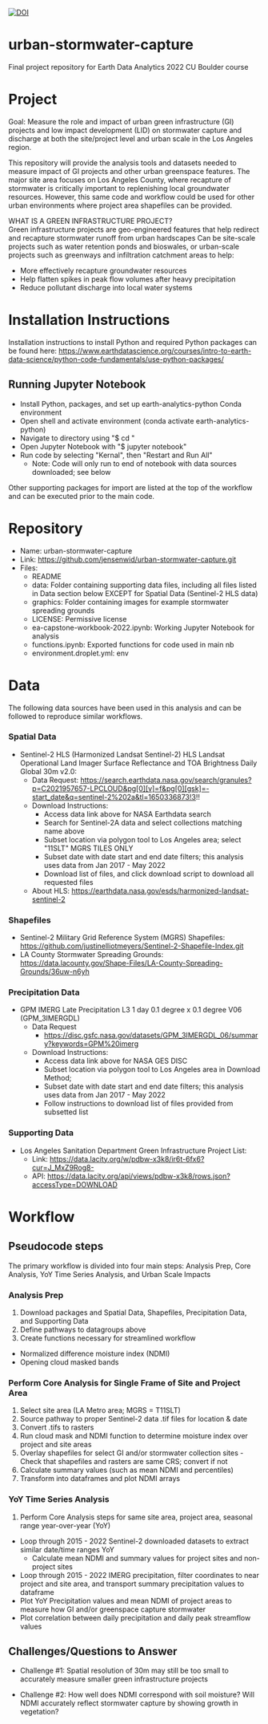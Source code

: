 [![DOI](https://zenodo.org/badge/481719777.svg)](https://zenodo.org/badge/latestdoi/481719777)

# urban-stormwater-capture
Final project repository for Earth Data Analytics 2022 CU Boulder course


# Project
Goal: Measure the role and impact of urban green infrastructure (GI) projects and low impact development (LID) on stormwater capture and discharge at both the site/project level and urban scale in the Los Angeles region.  

This repository will provide the analysis tools and datasets needed to measure impact of GI projects and other urban greenspace features. The major site area focuses on Los Angeles County, where recapture of stormwater is critically important to replenishing local groundwater resources. However, this same code and workflow could be used for other urban environments where project area shapefiles can be provided.  

WHAT IS A GREEN INFRASTRUCTURE PROJECT?  
Green infrastructure projects are geo-engineered features that help redirect and recapture stormwater runoff from urban hardscapes
Can be site-scale projects such as water retention ponds and bioswales, or urban-scale projects such as greenways and infiltration catchment areas to help:
- More effectively recapture groundwater resources
- Help flatten spikes in peak flow volumes after heavy precipitation
- Reduce pollutant discharge into local water systems


# Installation Instructions
Installation instructions to install Python and required Python packages can be found here:
https://www.earthdatascience.org/courses/intro-to-earth-data-science/python-code-fundamentals/use-python-packages/

## Running Jupyter Notebook
- Install Python, packages, and set up earth-analytics-python Conda environment
- Open shell and activate environment (conda activate earth-analytics-python)
- Navigate to directory using "$ cd "
- Open Jupyter Notebook with "$ jupyter notebook"
- Run code by selecting "Kernal", then "Restart and Run All"
  - Note: Code will only run to end of notebook with data sources downloaded; see below


Other supporting packages for import are listed at the top of the workflow and can be executed prior to the main code.

# Repository
- Name: urban-stormwater-capture
- Link: https://github.com/jensenwid/urban-stormwater-capture.git
- Files:
  - README
  - data: Folder containing supporting data files, including all files listed in Data section below EXCEPT for Spatial Data (Sentinel-2 HLS data) 
  - graphics: Folder containing images for example stormwater spreading grounds
  - LICENSE: Permissive license
  - ea-capstone-workbook-2022.ipynb: Working Jupyter Notebook for analysis
  - functions.ipynb: Exported functions for code used in main nb
  - environment.droplet.yml: env


# Data
The following data sources have been used in this analysis and can be followed to reproduce similar workflows.

### Spatial Data
- Sentinel-2 HLS (Harmonized Landsat Sentinel-2) HLS Landsat Operational Land Imager Surface Reflectance and TOA Brightness Daily Global 30m v2.0:
    - Data Request: https://search.earthdata.nasa.gov/search/granules?p=C2021957657-LPCLOUD&pg[0][v]=f&pg[0][gsk]=-start_date&q=sentinel-2%202a&tl=1650336873!3!!
    - Download Instructions:
      - Access data link above for NASA Earthdata search
      - Search for Sentinel-2A data and select collections matching name above
      - Subset location via polygon tool to Los Angeles area; select "11SLT" MGRS TILES ONLY
      - Subset date with date start and end date filters; this analysis uses data from Jan 2017 - May 2022
      - Download list of files, and click download script to download all requested files
     - About HLS: https://earthdata.nasa.gov/esds/harmonized-landsat-sentinel-2

### Shapefiles
- Sentinel-2 Military Grid Reference System (MGRS) Shapefiles: https://github.com/justinelliotmeyers/Sentinel-2-Shapefile-Index.git
- LA County Stormwater Spreading Grounds: https://data.lacounty.gov/Shape-Files/LA-County-Spreading-Grounds/36uw-n6yh

### Precipitation Data
- GPM IMERG Late Precipitation L3 1 day 0.1 degree x 0.1 degree V06 (GPM_3IMERGDL)
  - Data Request
    -  https://disc.gsfc.nasa.gov/datasets/GPM_3IMERGDL_06/summary?keywords=GPM%20imerg
  - Download Instructions:
    - Access data link above for NASA GES DISC
    - Subset location via polygon tool to Los Angeles area in Download Method;
    - Subset date with date start and end date filters; this analysis uses data from Jan 2017 - May 2022
    - Follow instructions to download list of files provided from subsetted list


### Supporting Data
- Los Angeles Sanitation Department Green Infrastructure Project List:
    - Link: https://data.lacity.org/w/pdbw-x3k8/ir6t-6fx6?cur=J_MxZ9Rog8-
    - API: https://data.lacity.org/api/views/pdbw-x3k8/rows.json?accessType=DOWNLOAD



# Workflow

## Pseudocode steps
The primary workflow is divided into four main steps: Analysis Prep, Core Analysis, YoY Time Series Analysis, and Urban Scale Impacts

### Analysis Prep
1. Download packages and Spatial Data, Shapefiles, Precipitation Data, and Supporting Data
2. Define pathways to datagroups above
3. Create functions necessary for streamlined workflow
 - Normalized difference moisture index (NDMI)
 - Opening cloud masked bands

### Perform Core Analysis for Single Frame of Site and Project Area
1. Select site area (LA Metro area; MGRS = T11SLT)  
2. Source pathway to proper Sentinel-2 data .tif files for location & date
3. Convert .tifs to rasters
4. Run cloud mask and NDMI function to determine moisture index over project and site areas
5. Overlay shapefiles for select GI and/or stormwater collection sites
    -Check that shapefiles and rasters are same CRS; convert if not
7. Calculate summary values (such as mean NDMI and percentiles)
8. Transform into dataframes and plot NDMI arrays

### YoY Time Series Analysis  
1. Perform Core Analysis steps for same site area, project area, seasonal range year-over-year (YoY)
- Loop through 2015 - 2022 Sentinel-2 downloaded datasets to extract similar date/time ranges YoY
  - Calculate mean NDMI and summary values for project sites and non-project sites
- Loop through 2015 - 2022 IMERG precipitation, filter coordinates to near project and site area, and transport summary precipitation values to dataframe
- Plot YoY Precipitation values and mean NDMI of project areas to measure how GI and/or greenspace capture stormwater
- Plot correlation between daily precipitation and daily peak streamflow values


## Challenges/Questions to Answer

- Challenge #1: Spatial resolution of 30m may still be too small to accurately measure smaller green infrastructure projects

- Challenge #2: How well does NDMI correspond with soil moisture? Will NDMI accurately reflect stormwater capture by showing growth in vegetation?
